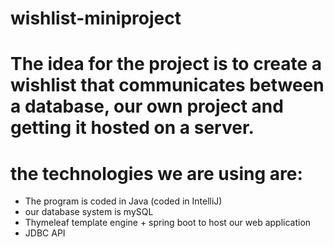 # wishlist-miniproject

# The idea for the project is to create a wishlist that communicates between a database, our own project and getting it hosted on a server.

# the technologies we are using are:
- The program is coded in Java (coded in IntelliJ)
- our database system is mySQL
- Thymeleaf template engine + spring boot to host our web application
- JDBC API

